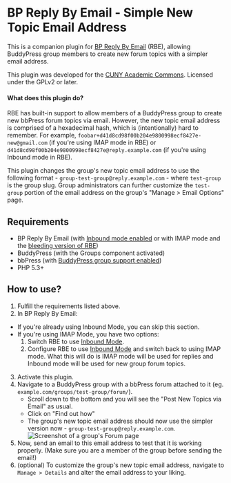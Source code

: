 # BP Reply By Email - Simple New Topic Email Address #

This is a companion plugin for [BP Reply By Email](https://github.com/r-a-y/bp-reply-by-email) (RBE), allowing BuddyPress group members to create new forum topics with a simpler email address.

This plugin was developed for the [CUNY Academic Commons](http://commons.gc.cuny.edu).  Licensed under the GPLv2 or later.

#### What does this plugin do?

RBE has built-in support to allow members of a BuddyPress group to create new bbPress forum topics via email.  However, the new topic email address is comprised of a hexadecimal hash, which is (intentionally) hard to remember. For example, `foobar+d41d8cd98f00b204e9800998ecf8427e-new@gmail.com` (if you're using IMAP mode in RBE) or `d41d8cd98f00b204e9800998ecf8427e@reply.example.com` (if you're using Inbound mode in RBE).

This plugin changes the group's new topic email address to use the following format - `group-test-group@reply.example.com` - where `test-group` is the group slug.  Group administrators can further customize the `test-group` portion of the email address on the group's "Manage > Email Options" page.

Requirements
-
* BP Reply By Email (with [Inbound mode enabled](https://github.com/r-a-y/bp-reply-by-email/wiki/Starter-Guide#1-inbound-email-mode) or with IMAP mode and the [bleeding version of RBE](https://github.com/r-a-y/bp-reply-by-email/archive/master.zip))
* BuddyPress (with the Groups component activated)
* bbPress (with [BuddyPress group support enabled](https://codex.buddypress.org/getting-started/installing-group-and-sitewide-forums/#b-set-up-group-and-sitewide-forums))
* PHP 5.3+

How to use?
-
1. Fulfill the requirements listed above.
2. In BP Reply By Email:
 - If you're already using Inbound Mode, you can skip this section.
 - If you're using IMAP Mode, you have two options:
    1. Switch RBE to use [Inbound Mode](https://github.com/r-a-y/bp-reply-by-email/wiki/Starter-Guide#1-inbound-email-mode).
    2. Configure RBE to use [Inbound Mode](https://github.com/r-a-y/bp-reply-by-email/wiki/Starter-Guide#1-inbound-email-mode) and switch back to using IMAP mode.  What this will do is IMAP mode will be used for replies and Inbound mode will be used for new group forum topics.
3. Activate this plugin.
4. Navigate to a BuddyPress group with a bbPress forum attached to it (eg. `example.com/groups/test-group/forum/`).
    - Scroll down to the bottom and you will see the "Post New Topics via Email" as usual.
    - Click on "Find out how"
    - The group's new topic email address should now use the simpler version now - `group-test-group@reply.example.com`.<br />
  ![Screenshot of a group's Forum page](https://cloud.githubusercontent.com/assets/505921/18261097/d00e0748-73a8-11e6-91db-e3ddb02c8bfa.png)
5. Now, send an email to this email address to test that it is working properly.  (Make sure you are a member of the group before sending the email!)
6. (optional) To customize the group's new topic email address, navigate to `Manage > Details` and alter the email address to your liking.
